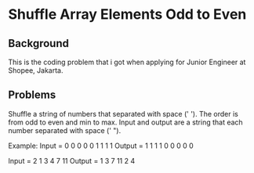 # Shuffle Array Elements Odd to Even

## Background

This is the coding problem that i got when applying for Junior Engineer at Shopee, Jakarta.

## Problems

Shuffle a string of numbers that separated with space (' '). The order is from odd to even and min to max. Input and output are a string that each number separated with space (' ").

Example:
Input = 0 0 0 0 0 1 1 1 1
Output = 1 1 1 1 0 0 0 0 0

Input = 2 1 3 4 7 11
Output = 1 3 7 11 2 4
